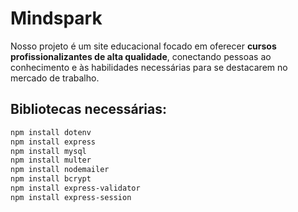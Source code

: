 # Mindspark

Nosso projeto é um site educacional focado em oferecer **cursos profissionalizantes de alta qualidade**, conectando pessoas ao conhecimento e às habilidades necessárias para se destacarem no mercado de trabalho.

## Bibliotecas necessárias:

```bash
npm install dotenv
npm install express
npm install mysql
npm install multer
npm install nodemailer
npm install bcrypt
npm install express-validator
npm install express-session
